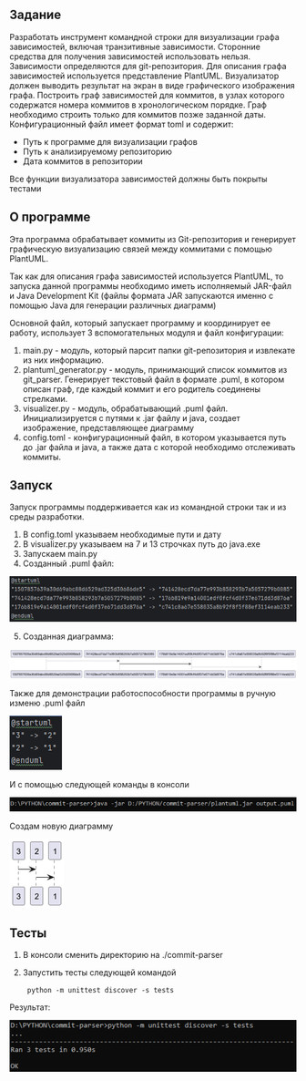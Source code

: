 ## Задание 
Разработать инструмент командной строки для визуализации графа
зависимостей, включая транзитивные зависимости. Сторонние средства для
получения зависимостей использовать нельзя.
Зависимости определяются для git-репозитория. Для описания графа
зависимостей используется представление PlantUML. Визуализатор должен
выводить результат на экран в виде графического изображения графа.
Построить граф зависимостей для коммитов, в узлах которого содержатся
номера коммитов в хронологическом порядке. Граф необходимо строить только
для коммитов позже заданной даты.
Конфигурационный файл имеет формат toml и содержит:

* Путь к программе для визуализации графов
* Путь к анализируемому репозиторию
* Дата коммитов в репозитории

Все функции визуализатора зависимостей должны быть покрыты тестами

## О программе
Эта программа обрабатывает коммиты из Git-репозитория 
и генерирует графическую визуализацию связей между коммитами с помощью PlantUML.

Так как для описания графа зависимостей используется PlantUML, то запуска данной программы необходимо иметь исполняемый 
JAR-файл и Java Development Kit (файлы формата JAR запускаются именно с помощью Java для генерации различных диаграмм)

Основной файл, который запускает программу и координирует ее работу, использует 3 вспомогательных модуля и файл конфигурации:
1. main.py - модуль, который парсит папки git-репозитория и извлекате из них информацию.
2. plantuml_generator.py - модуль, принимающий список коммитов из git_parser. Генерирует текстовый файл в формате .puml, в котором описан граф, где каждый коммит и его родитель соединены стрелками.
3. visualizer.py - модуль, обрабатывающий .puml файл. Инициализируется с путями к .jar файлу и java, создает изображение, представляющее диаграмму
4. config.toml - конфигурационный файл, в котором указывается путь до .jar файла и java, а также дата с которой необходимо отслеживать коммиты.
   
## Запуск
Запуск программы поддерживается как из командной строки так и из среды разработки. 
1. В config.toml указываем необходимые пути и дату
2. В visualizer.py указываем на 7 и 13 строчках путь до java.exe
3. Запускаем main.py
4. Созданный .puml файл:
   
  ![Screenshot 1](https://github.com/whiteicesky/commit-parser/blob/master/Screenshot_1.png)

5. Созданная диаграмма:
   
  ![Screenshot 1](https://github.com/whiteicesky/commit-parser/blob/master/output.png)

Также для демонстрации работоспособности программы в ручную изменю .puml файл

  ![Screenshot 1](https://github.com/whiteicesky/commit-parser/blob/master/Screenshot_3.png)

И с помощью следующей команды в консоли

  ![Screenshot 1](https://github.com/whiteicesky/commit-parser/blob/master/Screenshot_2.png)

Создам новую диаграмму

  ![Screenshot 1](https://github.com/whiteicesky/commit-parser/blob/master/output2.png)

## Тесты
1. В консоли сменить директорию на ./commit-parser
3. Запустить тесты следующей командой
   
   ```
    python -m unittest discover -s tests
   ```
Результат:

![Screenshot 2](https://github.com/whiteicesky/commit-parser/blob/master/Screenshot_4.png)

